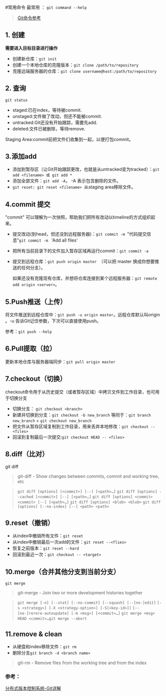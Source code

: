 #常用命令 
最常用 ： `git command --help `

> [Git命令参考](http://blog.chinaunix.net/uid-25806493-id-3328322.html)

## 1. 创建

**需要进入目标目录进行操作** 

+ 创建新仓库：`git init`
+ 创建一个本地仓库的克隆版本：`git clone /path/to/repository`
+ 克隆远端服务器的仓库：`git clone username@host:/path/to/repository`

## 2. 查询
   
`git status`

+ staged:已在index，等待被commit.
+ unstaged:文件做了改动，但还不能被commit.
+ untracked:Git还没有开始跟踪，需要先add.
+ deleted:文件已被删除，等待remove.

Staging Area:commit前把文件们收集到一起，以便打包commit。

 

## 3.添加add
+ 添加到暂存区（让Git开始跟踪更改，也就是从untracked变为tracked）：`git add <filename> 或 git add *`
+ 添加全部文件：`git add -A`， -A 表示包含删除的文件。
+ `git reset: git reset <filename> `从staging area移除文件。


## 4.commit 提交

"commit" 可以理解为一次快照，帮助我们把所有改动以timeline的方式组织起来。

+ 提交改动(到head，但还没到远程服务器)：`git commit -m `"代码提交信息"`git commit -m `  'Add all files' 
+ 把所有当前目录下的文件加入暂存区域再运行commit：`git commit -a`
+ 提交到远程仓库：`git push origin master `（可以把 master 换成你想要推送的任何分支）。
	
	如果还没有克隆现有仓库，并想将仓库连接到某个远程服务器：`git remote add origin <server>`。
   
## 5.Push推送（上传）

将文件推送到远程仓库中：`git push -u origin master`。远程仓库默认叫origin 。-u 告诉Git记住参数，下次可以直接使用push。

参考：`git push --help`

   
## 6.Pull提取（拉）
更新本地仓库与服务器端同步：`git pull origin master`

## 7.checkout（切换）
checkout命令用于从历史提交（或者暂存区域）中拷贝文件到工作目录，也可用于切换分支

+ 切换分支： `git checkout <branch>`
+ 新建并切换到分支：`git checkout -b new_branch` 等同于：`git branch new_branch` + `git checkout new_branch`
+ 把文件从暂存区域复制到工作目录，用来丢弃本地修改：`git checkout --<files>`
+ 回滚到复制最后一次提交:`git checkout HEAD -- <files>`



## 8.diff（比对）

git diff

> git-diff - Show changes between commits, commit and working tree, etc


> `git diff [options] [<commit>] [--] [<path>…​]`
> `git diff [options] --cached [<commit>] [--] [<path>…​]`
> `git diff [options] <commit> <commit> [--] [<path>…​]`
> `git diff [options] <blob> <blob>`
> `git diff [options] [--no-index] [--] <path> <path>`




## 9.reset（撤销）

+ 从index中撤销所有文件：`git reset`
+ 从index中撤销最后一次add的文件：`git reset --<flies>`
+ 恢复之前版本：`git reset --hard`
+ 回滚到最近一次：`git checkout -- <target>`


## 10.merge（合并其他分支到当前分支）
`git merge`

> git-merge - Join two or more development histories together

> `git merge [-n] [--stat] [--no-commit] [--squash] [--[no-]edit]`
> `[-s <strategy>] [-X <strategy-option>] [-S[<key-id>]]`
> `[--[no-]rerere-autoupdate] [-m <msg>] [<commit>…​]`
> `git merge <msg> HEAD <commit>…`​
> `git merge --abort`


## 11.remove & clean

+ 从硬盘和index移除文件：`git rm`
+ 删除分支`git branch -d <branch name>`

> git-rm - Remove files from the working tree and from the index






### 参考：

 [分布式版本控制系统-Git详解](http://vdisk.weibo.com/s/aGfNhFvjWLs1i)